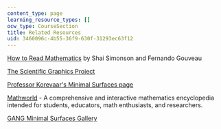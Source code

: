 ```yaml
---
content_type: page
learning_resource_types: []
ocw_type: CourseSection
title: Related Resources
uid: 3460096c-4b55-36f9-630f-31293ec63f12
---
```


[How to Read Mathematics](http://www.stonehill.edu/compsci/History_Math/math-read.htm) by Shai Simonson and Fernando Gouveau

[The Scientific Graphics Project](http://www.msri.org/publications/sgp/SGP/)

[Professor Korevaar's Minimal Surfaces page](http://www.math.utah.edu/~korevaar/minimalsurfaces/)

[Mathworld](http://mathworld.wolfram.com/topics/MinimalSurfaces.html) - A comprehensive and interactive mathematics encyclopedia intended for students, educators, math enthusiasts, and researchers.

[GANG Minimal Surfaces Gallery](http://www.gang.umass.edu/gallery/min/)
